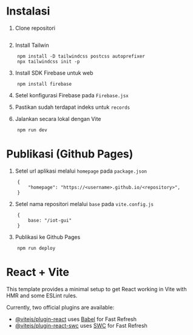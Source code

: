 # Instalasi

1. Clone repositori
```

```

2. Install Tailwin
```
    npm install -D tailwindcss postcss autoprefixer
    npx tailwindcss init -p
```

3. Install SDK Firebase untuk web
```
    npm install firebase
```

4. Setel konfigurasi Firebase pada `Firebase.jsx`

5. Pastikan sudah terdapat indeks untuk `records`

6. Jalankan secara lokal dengan Vite
```
    npm run dev
```

# Publikasi (Github Pages)

1. Setel url aplikasi melalui `homepage` pada `package.json`
```
    {
        "homepage": "https://<username>.github.io/<repository>",
    }
```

2. Setel nama repositori melalui `base` pada `vite.config.js`
```
    {
        base: "/iot-gui"
    }
```

3. Publikasi ke Github Pages
```
    npm run deploy
```

# React + Vite

This template provides a minimal setup to get React working in Vite with HMR and some ESLint rules.

Currently, two official plugins are available:

- [@vitejs/plugin-react](https://github.com/vitejs/vite-plugin-react/blob/main/packages/plugin-react/README.md) uses [Babel](https://babeljs.io/) for Fast Refresh
- [@vitejs/plugin-react-swc](https://github.com/vitejs/vite-plugin-react-swc) uses [SWC](https://swc.rs/) for Fast Refresh
